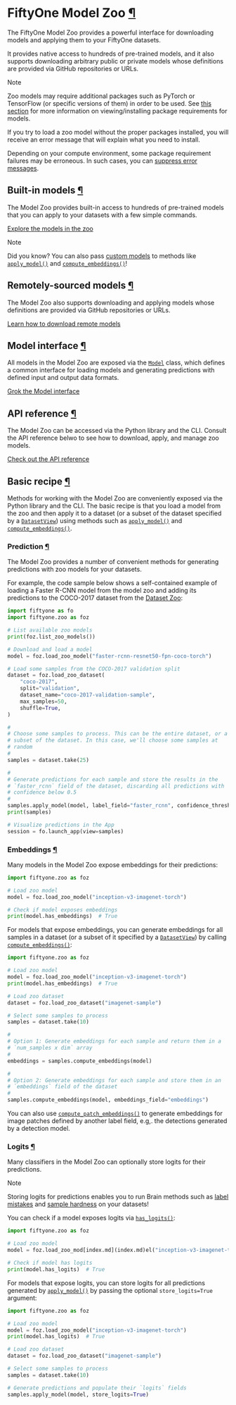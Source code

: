 # FiftyOne Model Zoo [¶](\#fiftyone-model-zoo "Permalink to this headline")

The FiftyOne Model Zoo provides a powerful interface for downloading models
and applying them to your FiftyOne datasets.

It provides native access to hundreds of pre-trained models, and it also
supports downloading arbitrary public or private models whose definitions are
provided via GitHub repositories or URLs.

Note

Zoo models may require additional packages such as PyTorch or TensorFlow
(or specific versions of them) in order to be used. See
[this section](api.md#model-zoo-requirements) for more information on
viewing/installing package requirements for models.

If you try to load a zoo model without the proper packages installed, you
will receive an error message that will explain what you need to install.

Depending on your compute environment, some package requirement failures
may be erroneous. In such cases, you can
[suppress error messages](api.md#model-zoo-load).

## Built-in models [¶](\#built-in-models "Permalink to this headline")

The Model Zoo provides built-in access to hundreds of pre-trained models that
you can apply to your datasets with a few simple commands.

[Explore the models in the zoo](models.md)

Note

Did you know? You can also pass
[custom models](design.md#model-zoo-custom-models) to methods like
[`apply_model()`](../api/fiftyone.core.collections.html#fiftyone.core.collections.SampleCollection.apply_model "fiftyone.core.collections.SampleCollection.apply_model")
and [`compute_embeddings()`](../api/fiftyone.core.collections.html#fiftyone.core.collections.SampleCollection.compute_embeddings "fiftyone.core.collections.SampleCollection.compute_embeddings")!

## Remotely-sourced models [¶](\#remotely-sourced-models "Permalink to this headline")

The Model Zoo also supports downloading and applying models whose definitions
are provided via GitHub repositories or URLs.

[Learn how to download remote models](remote.md)

## Model interface [¶](\#model-interface "Permalink to this headline")

All models in the Model Zoo are exposed via the [`Model`](../api/fiftyone.core.models.html#fiftyone.core.models.Model "fiftyone.core.models.Model") class, which defines a
common interface for loading models and generating predictions with
defined input and output data formats.

[Grok the Model interface](design.md)

## API reference [¶](\#api-reference "Permalink to this headline")

The Model Zoo can be accessed via the Python library and the CLI. Consult the
API reference belwo to see how to download, apply, and manage zoo models.

[Check out the API reference](api.md)

## Basic recipe [¶](\#basic-recipe "Permalink to this headline")

Methods for working with the Model Zoo are conveniently exposed via the Python
library and the CLI. The basic recipe is that you load a model from the zoo and
then apply it to a dataset (or a subset of the dataset specified by a
[`DatasetView`](../api/fiftyone.core.view.html#fiftyone.core.view.DatasetView "fiftyone.core.view.DatasetView")) using methods such as
[`apply_model()`](../api/fiftyone.core.collections.html#fiftyone.core.collections.SampleCollection.apply_model "fiftyone.core.collections.SampleCollection.apply_model")
and
[`compute_embeddings()`](../api/fiftyone.core.collections.html#fiftyone.core.collections.SampleCollection.compute_embeddings "fiftyone.core.collections.SampleCollection.compute_embeddings").

### Prediction [¶](\#prediction "Permalink to this headline")

The Model Zoo provides a number of convenient methods for generating
predictions with zoo models for your datasets.

For example, the code sample below shows a self-contained example of loading a
Faster R-CNN model from the model zoo and adding its predictions to the
COCO-2017 dataset from the [Dataset Zoo](../../data/dataset_zoo/index.md#dataset-zoo):

```python
import fiftyone as fo
import fiftyone.zoo as foz

# List available zoo models
print(foz.list_zoo_models())

# Download and load a model
model = foz.load_zoo_model("faster-rcnn-resnet50-fpn-coco-torch")

# Load some samples from the COCO-2017 validation split
dataset = foz.load_zoo_dataset(
    "coco-2017",
    split="validation",
    dataset_name="coco-2017-validation-sample",
    max_samples=50,
    shuffle=True,
)

#
# Choose some samples to process. This can be the entire dataset, or a
# subset of the dataset. In this case, we'll choose some samples at
# random
#
samples = dataset.take(25)

#
# Generate predictions for each sample and store the results in the
# `faster_rcnn` field of the dataset, discarding all predictions with
# confidence below 0.5
#
samples.apply_model(model, label_field="faster_rcnn", confidence_thresh=0.5)
print(samples)

# Visualize predictions in the App
session = fo.launch_app(view=samples)

```

### Embeddings [¶](\#embeddings "Permalink to this headline")

Many models in the Model Zoo expose embeddings for their predictions:

```python
import fiftyone.zoo as foz

# Load zoo model
model = foz.load_zoo_model("inception-v3-imagenet-torch")

# Check if model exposes embeddings
print(model.has_embeddings)  # True

```

For models that expose embeddings, you can generate embeddings for all
samples in a dataset (or a subset of it specified by a [`DatasetView`](../api/fiftyone.core.view.html#fiftyone.core.view.DatasetView "fiftyone.core.view.DatasetView")) by
calling
[`compute_embeddings()`](../api/fiftyone.core.collections.html#fiftyone.core.collections.SampleCollection.compute_embeddings "fiftyone.core.collections.SampleCollection.compute_embeddings"):

```python
import fiftyone.zoo as foz

# Load zoo model
model = foz.load_zoo_model("inception-v3-imagenet-torch")
print(model.has_embeddings)  # True

# Load zoo dataset
dataset = foz.load_zoo_dataset("imagenet-sample")

# Select some samples to process
samples = dataset.take(10)

#
# Option 1: Generate embeddings for each sample and return them in a
# `num_samples x dim` array
#
embeddings = samples.compute_embeddings(model)

#
# Option 2: Generate embeddings for each sample and store them in an
# `embeddings` field of the dataset
#
samples.compute_embeddings(model, embeddings_field="embeddings")

```

You can also use
[`compute_patch_embeddings()`](../api/fiftyone.core.collections.html#fiftyone.core.collections.SampleCollection.compute_patch_embeddings "fiftyone.core.collections.SampleCollection.compute_patch_embeddings")
to generate embeddings for image patches defined by another label field, e.g,.
the detections generated by a detection model.

### Logits [¶](\#logits "Permalink to this headline")

Many classifiers in the Model Zoo can optionally store logits for their
predictions.

Note

Storing logits for predictions enables you to run Brain methods such as
[label mistakes](../../fiftyone_concepts/brain.md#brain-label-mistakes) and
[sample hardness](../../fiftyone_concepts/brain.md#brain-sample-hardness) on your datasets!

You can check if a model exposes logits via
[`has_logits()`](../api/fiftyone.core.models.html#fiftyone.core.models.Model.has_logits "fiftyone.core.models.Model.has_logits"):

```python
import fiftyone.zoo as foz

# Load zoo model
model = foz.load_zoo_mod[index.md](index.md)el("inception-v3-imagenet-torch")

# Check if model has logits
print(model.has_logits)  # True

```

For models that expose logits, you can store logits for all predictions
generated by
[`apply_model()`](../api/fiftyone.core.collections.html#fiftyone.core.collections.SampleCollection.apply_model "fiftyone.core.collections.SampleCollection.apply_model")
by passing the optional `store_logits=True` argument:

```python
import fiftyone.zoo as foz

# Load zoo model
model = foz.load_zoo_model("inception-v3-imagenet-torch")
print(model.has_logits)  # True

# Load zoo dataset
dataset = foz.load_zoo_dataset("imagenet-sample")

# Select some samples to process
samples = dataset.take(10)

# Generate predictions and populate their `logits` fields
samples.apply_model(model, store_logits=True)

```

